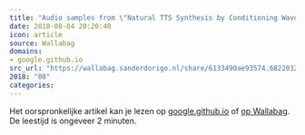 ```yaml
---
title: "Audio samples from \"Natural TTS Synthesis by Conditioning WaveNet on Mel Spectrogram Predictions\""
date: 2018-08-04 20:20:40
icon: article
source: Wallabag
domains:
- google.github.io
src_url: "https://wallabag.sanderdorigo.nl/share/6133490ae93574.68220329"
2018: "08"
categories:
---
```

Het oorspronkelijke artikel kan je lezen op [google.github.io](https://google.github.io/tacotron/publications/tacotron2/index.html) of [op Wallabag](https://wallabag.sanderdorigo.nl/share/6133490ae93574.68220329). De leestijd is ongeveer 2 minuten.